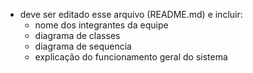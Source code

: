 
* deve ser editado esse arquivo (README.md) e incluir:
  - nome dos integrantes da equipe
  - diagrama de classes
  - diagrama de sequencia
  - explicação do funcionamento geral do sistema

  
  